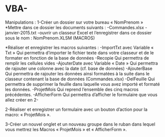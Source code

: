 # VBA-

Manipulations :
1-Créer un dossier sur votre bureau « NomPrenom »
*Mettre dans ce dossier les documents suivants :
-Commandes.xlsx
-janvier-2015.txt
-ouvrir un classeur Excel et l’enregistrer dans ce dossier sous le nom :        NomPrenom.XLSM (MACROS)
 
*Réaliser et enregistrer les macros suivantes :
-ImportTxt       avec Variable  « Txt »
Qui permettra d’importer le fichier texte dans votre classeur et de le formater en fonction de la base de données
-Recopie
Qui permettra de remplir les cellules vides
-AjouterDate          avec Variable   « Date »
Qui permettra de rajouter une colonne avec la date (cf. base de données)
-AjouterBase
Qui permettra de rajouter les données ainsi formatées à la suite dans le classeur contenant la base de données (Commandes.xlsx)
-DelFeuille
Qui permettra de supprimer la feuille dans laquelle vous avez importé et formaté les données.
-ProjetMois
Qui reprend l’ensemble des cinq macros précédentes.
-AfficherForm
Qui permettra d’afficher le formulaire que vous allez créer en 2-
 
2-Réaliser et enregistrer un formulaire avec un bouton d’action pour la macro: « ProjetMois ».
 
3-Créer un nouvel onglet et un nouveau groupe dans le ruban dans lequel vous mettrez les Macros  « ProjetMois » et « AfficherForm ».


 
